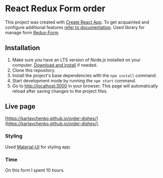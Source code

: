 # React Redux Form order

This project was created with
[Create React App](https://github.com/facebook/create-react-app).
To get acquainted and configure additional features
[refer to documentation](https://facebook.github.io/create-react-app/docs/getting-started).
Used library for manage form [Redux-Form](https://redux-form.com/8.3.0/examples/initializefromstate/).

## Installation

1. Make sure you have an LTS version of Node.js installed on your computer.
   [Download and install](https://nodejs.org/en/) if needed.
2. Clone this repository.
3. Install the project's base dependencies with the `npm install` command.
4. Start development mode by running the `npm start` command.
5. Go to [http://localhost:3000](http://localhost:3000) in your browser.
   This page will automatically reload after saving changes to the project files.

## Live page

[https://kartavchenko.github.io/order-dishes/](https://kartavchenko.github.io/order-dishes/).

### Styling

Used [Material-UI](https://mui.com/) for styling app.

### Time

On this form I spent 10 hours.
